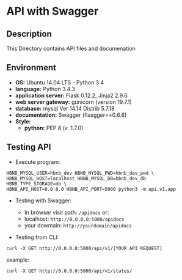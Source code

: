 # API with Swagger

## Description

This Directory contains API files and documenation

## Environment

* __OS:__ Ubuntu 14.04 LTS - Python 3.4
* __language:__ Python 3.4.3
* __application server:__ Flask 0.12.2, Jinja2 2.9.6
* __web server gateway:__ gunicorn (version 19.7.1)
* __database:__ mysql Ver 14.14 Distrib 5.7.18
* __documentation:__ Swagger (flasgger==0.6.6)
* __Style:__
  * __python:__ PEP 8 (v. 1.7.0)

## Testing API

* Execute program:

```
HBNB_MYSQL_USER=hbnb_dev HBNB_MYSQL_PWD=hbnb_dev_pwd \
HBNB_MYSQL_HOST=localhost HBNB_MYSQL_DB=hbnb_dev_db HBNB_TYPE_STORAGE=db \
HBNB_API_HOST=0.0.0.0 HBNB_API_PORT=5000 python3 -m api.v1.app
```

* Testing with Swagger:

  * In browser visit path: `/apidocs` or:
  * localhost: `http://0.0.0.0:5000/apidocs`
  * your dowmain: `http://yourdomain/apidocs`

* Testing from CLI:

```
curl -X GET http://0.0.0.0:5000/api/v1/[YOUR API REQUEST]
```

example:
```
curl -X GET http://0.0.0.0:5000/api/v1/states/
```
